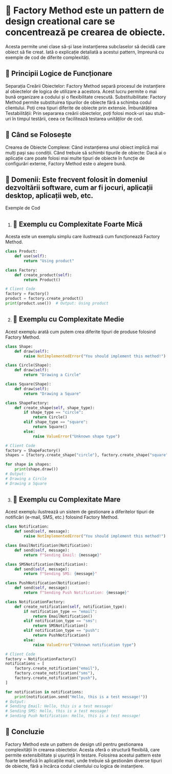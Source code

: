 # 📌 Factory Method este un pattern de design creational care se concentrează pe crearea de obiecte. 
Acesta permite unei clase să-și lase instanțierea subclaselor să decidă care obiect să fie creat. 
Iată o explicație detaliată a acestui pattern, împreună cu exemple de cod de diferite complexități.
## 📌 Principii Logice de Funcționare
Separația Creării Obiectelor: 
Factory Method separă procesul de instanțiere al obiectelor de logica de 
utilizare a acestora. Acest lucru permite o mai bună organizare a codului și o flexibilitate crescută.
Substituibilitate: 
Factory Method permite substituirea tipurilor de obiecte fără a schimba codul clientului. 
Poți crea tipuri diferite de obiecte prin extensie.
Îmbunătățirea Testabilității: 
Prin separarea creării obiectelor, poți folosi mock-uri sau stub-uri în timpul testării, 
ceea ce facilitează testarea unităților de cod.
## 📌 Când se Folosește
Crearea de Obiecte Complexe: 
Când instanțierea unui obiect implică mai mulți pași sau condiții.
Când trebuie să schimbi tipurile de obiecte: 
Dacă ai o aplicație care poate folosi mai multe tipuri de obiecte în funcție de configurări externe, 
Factory Method este o alegere bună.
## 📌 Domenii: Este frecvent folosit în domeniul dezvoltării software, cum ar fi jocuri, aplicații desktop, aplicații web, etc.
Exemple de Cod
1. ## 📌 Exemplu cu Complexitate Foarte Mică
Acesta este un exemplu simplu care ilustrează cum funcționează Factory Method.
```python
class Product:
    def use(self):
        return "Using product"

class Factory:
    def create_product(self):
        return Product()

# Client Code
factory = Factory()
product = factory.create_product()
print(product.use())  # Output: Using product
```
2. ## 📌 Exemplu cu Complexitate Medie
Acest exemplu arată cum putem crea diferite tipuri de produse folosind Factory Method.
```python
class Shape:
    def draw(self):
        raise NotImplementedError("You should implement this method!")

class Circle(Shape):
    def draw(self):
        return "Drawing a Circle"

class Square(Shape):
    def draw(self):
        return "Drawing a Square"

class ShapeFactory:
    def create_shape(self, shape_type):
        if shape_type == "circle":
            return Circle()
        elif shape_type == "square":
            return Square()
        else:
            raise ValueError("Unknown shape type")

# Client Code
factory = ShapeFactory()
shapes = [factory.create_shape("circle"), factory.create_shape("square")]

for shape in shapes:
    print(shape.draw())
# Output:
# Drawing a Circle
# Drawing a Square
```
3. ## 📌 Exemplu cu Complexitate Mare
Acest exemplu ilustrează un sistem de gestionare a diferitelor tipuri de notificări (e-mail, SMS, etc.) folosind Factory Method.
```python
class Notification:
    def send(self, message):
        raise NotImplementedError("You should implement this method!")

class EmailNotification(Notification):
    def send(self, message):
        return f"Sending Email: {message}"

class SMSNotification(Notification):
    def send(self, message):
        return f"Sending SMS: {message}"

class PushNotification(Notification):
    def send(self, message):
        return f"Sending Push Notification: {message}"

class NotificationFactory:
    def create_notification(self, notification_type):
        if notification_type == "email":
            return EmailNotification()
        elif notification_type == "sms":
            return SMSNotification()
        elif notification_type == "push":
            return PushNotification()
        else:
            raise ValueError("Unknown notification type")

# Client Code
factory = NotificationFactory()
notifications = [
    factory.create_notification("email"),
    factory.create_notification("sms"),
    factory.create_notification("push"),
]

for notification in notifications:
    print(notification.send("Hello, this is a test message!"))
# Output:
# Sending Email: Hello, this is a test message!
# Sending SMS: Hello, this is a test message!
# Sending Push Notification: Hello, this is a test message!
```
## 📌 Concluzie
Factory Method este un pattern de design util pentru gestionarea complexității în crearea obiectelor. 
Acesta oferă o structură flexibilă, care permite extensibilitate și ușurință în testare. 
Folosirea acestui pattern este foarte benefică în aplicațiile mari, unde trebuie să gestionăm diverse 
tipuri de obiecte, fără a încărca codul clientului cu logica de instanțiere.